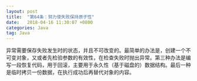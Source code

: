 ```yaml
---
layout: post
title:  "第64条：努力使失败保持原子性"
date:   2018-04-16 11:30:07 +0800
categories: Java
tag: Java
---
```



异常需要保存失败发生时的状态，并且不可改变的。最简单的办法是，创建一个不可变对象，又或者先检验参数的有效性，在检查失败时抛出异常。第三种办法是编写一段恢复代码，用于回滚，主要用于永久性（基于磁盘的）数据结构。最后一种是临时拷贝一份数据，在执行成功后再替代对象的内容。